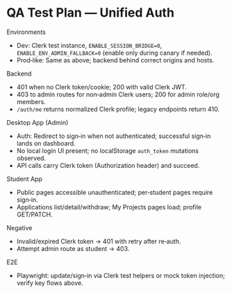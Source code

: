# QA Test Plan — Unified Auth

Environments
- Dev: Clerk test instance, `ENABLE_SESSION_BRIDGE=0`, `ENABLE_ENV_ADMIN_FALLBACK=0` (enable only during canary if needed).
- Prod‑like: Same as above; backend behind correct origins and hosts.

Backend
- 401 when no Clerk token/cookie; 200 with valid Clerk JWT.
- 403 to admin routes for non‑admin Clerk users; 200 for admin role/org members.
- `/auth/me` returns normalized Clerk profile; legacy endpoints return 410.

Desktop App (Admin)
- Auth: Redirect to sign‑in when not authenticated; successful sign‑in lands on dashboard.
- No local login UI present; no localStorage `auth_token` mutations observed.
- API calls carry Clerk token (Authorization header) and succeed.

Student App
- Public pages accessible unauthenticated; per‑student pages require sign‑in.
- Applications list/detail/withdraw; My Projects pages load; profile GET/PATCH.

Negative
- Invalid/expired Clerk token → 401 with retry after re‑auth.
- Attempt admin route as student → 403.

E2E
- Playwright: update/sign‑in via Clerk test helpers or mock token injection; verify key flows above.
